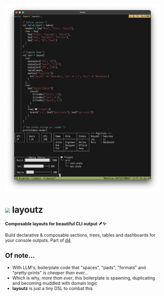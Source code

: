 <p align="center">
  <img src="pix/layoutz-demo.png" width="700">
</p>

# <img src="pix/testd-logo.png" width="60"> layoutz
**Composable layouts for beautiful CLI output 🪶✨**

Build declarative & composable sections, trees, tables and dashboards for your console outputs. Part of [d4](https://github.com/mattlianje/d4)

## Of note...
- With LLM's, boilerplate code that "spaces", "pads", "formats" and "pretty-prints" is _cheaper than ever_...
- Which is why, _more than ever_, this boilerplate is spawning, duplicating and becoming muddled with domain logic
- **layoutz** is just a tiny DSL to combat this
